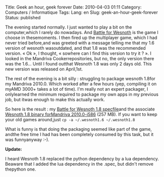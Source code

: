 Title: Geek an hour, geek forever
Date: 2010-04-03 01:11
Category: Computers / Informatique
Tags:
Lang: en
Slug: geek-an-hour-geek-forever
Status: published

The evening started normally. I just wanted to play a bit on the computer,which I rarely do nowadays. And [Battle for Wesnoth](http://wesnoth.org) is the game I choose in thesemoments. I then fired up the multiplayer game, which I had never tried before,and was greeted with a message telling me that my 1.6 version of wesnoth wasoutdated, and that 1.8 was the recommended version. « Ok », I thought, « sowhere can I find this version to try it ? ». I looked in the Mandriva Cookerrepositories, but no, the only version there was the 1.6... Until I found outthat Wesnoth 1.8 was only 2 days old. This new version was released on April,1st.

The rest of the evening is a bit silly : struggling to package wesnoth 1.8for my Mandriva 2010.0. Which worked after a few hours (yep, compiling it on myAMD 3000+ takes a lot of time). I'm really not an expert packager, I onlylearned the minimum required to package my own apps in my previous job, but itwas enough to make this actually work.

So here is the result : my [Battle for Wesnoth 1.8 specfile](/public/mandriva/packaging/wesnoth.spec)and the associate [Wesnoth 1.8 binary forMandriva 2010.0-i586](http://dl.free.fr/visJfVLc1) (257 MB). If you want to keep your old games around,just `cp -a ~/.wesnoth1.6 ~/.wesnoth1.8`

What is funny is that doing the packaging seemed like part of the game, andthe free time I had has been completely consumed by this task, but it was funnyanyway :-).

**Update:**

I heard Wesnoth 1.8 replaced the python dependency by a lua dependency. Beaware that I added the lua dependency in the .spec, but didn't remove thepython one.
